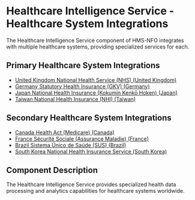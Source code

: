 # Healthcare Intelligence Service - Healthcare System Integrations

The Healthcare Intelligence Service component of HMS-NFO integrates with multiple healthcare systems, providing specialized services for each.

## Primary Healthcare System Integrations

- [United Kingdom National Health Service (NHS) (United Kingdom)](../uk/index.md)
- [Germany Statutory Health Insurance (GKV) (Germany)](../de/index.md)
- [Japan National Health Insurance (Kokumin Kenkō Hoken) (Japan)](../jp/index.md)
- [Taiwan National Health Insurance (NHI) (Taiwan)](../tw/index.md)

## Secondary Healthcare System Integrations

- [Canada Health Act (Medicare) (Canada)](../ca/index.md)
- [France Sécurité Sociale (Assurance Maladie) (France)](../fr/index.md)
- [Brazil Sistema Único de Saúde (SUS) (Brazil)](../br/index.md)
- [South Korea National Health Insurance Service (South Korea)](../kr/index.md)

## Component Description

The Healthcare Intelligence Service provides specialized health data processing and analytics capabilities for healthcare systems worldwide.
